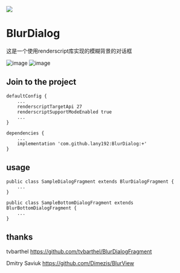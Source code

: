 [![](https://jitpack.io/v/lany192/BlurDialog.svg)](https://jitpack.io/#lany192/BlurDialog)
# BlurDialog
这是一个使用renderscript库实现的模糊背景的对话框

![image](https://github.com/lany192/BlurDialog/raw/master/Screenshot/pic1.png)
![image](https://github.com/lany192/BlurDialog/raw/master/Screenshot/pic2.png)
## Join to the project

    defaultConfig {
        ...
        renderscriptTargetApi 27
        renderscriptSupportModeEnabled true
        ...
    }

    dependencies {
        ...
        implementation 'com.github.lany192:BlurDialog:+'
    }

## usage

    public class SampleDialogFragment extends BlurDialogFragment {
        ...
    }
    
    public class SampleBottomDialogFragment extends BlurBottomDialogFragment {
        ...
    }
## thanks
tvbarthel https://github.com/tvbarthel/BlurDialogFragment

Dmitry Saviuk https://github.com/Dimezis/BlurView
